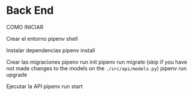 # Back End



COMO INICIAR

Crear el entorno
pipenv shell

Instalar dependencias
pipenv install

Crear las migraciones
pipenv run init
pipenv run migrate (skip if you have not made changes to the models on the `./src/api/models.py`)
pipenv run upgrade

Ejecutar la API
pipenv run start
